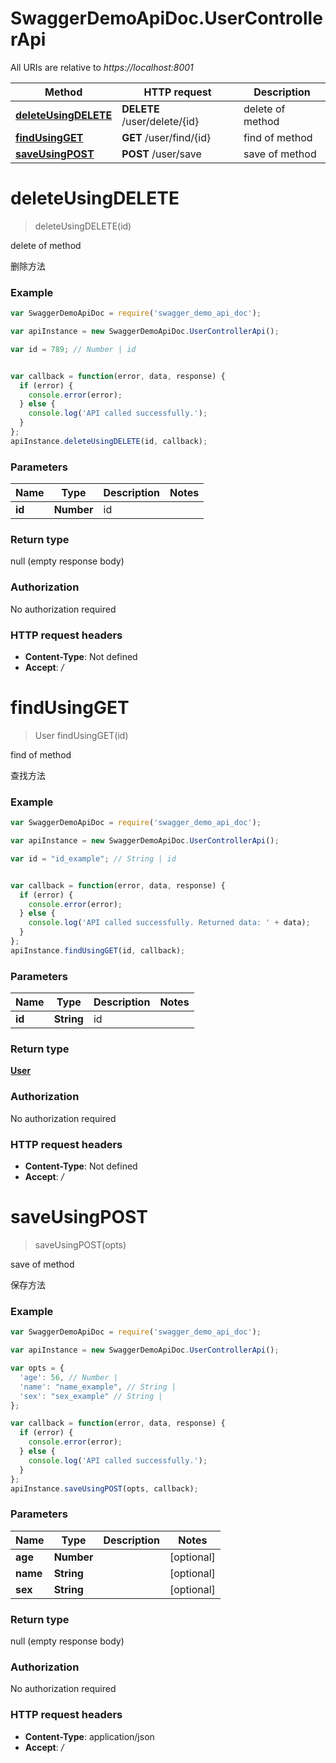 # SwaggerDemoApiDoc.UserControllerApi

All URIs are relative to *https://localhost:8001*

Method | HTTP request | Description
------------- | ------------- | -------------
[**deleteUsingDELETE**](UserControllerApi.md#deleteUsingDELETE) | **DELETE** /user/delete/{id} | delete of method
[**findUsingGET**](UserControllerApi.md#findUsingGET) | **GET** /user/find/{id} | find of method
[**saveUsingPOST**](UserControllerApi.md#saveUsingPOST) | **POST** /user/save | save of method


<a name="deleteUsingDELETE"></a>
# **deleteUsingDELETE**
> deleteUsingDELETE(id)

delete of method

删除方法

### Example
```javascript
var SwaggerDemoApiDoc = require('swagger_demo_api_doc');

var apiInstance = new SwaggerDemoApiDoc.UserControllerApi();

var id = 789; // Number | id


var callback = function(error, data, response) {
  if (error) {
    console.error(error);
  } else {
    console.log('API called successfully.');
  }
};
apiInstance.deleteUsingDELETE(id, callback);
```

### Parameters

Name | Type | Description  | Notes
------------- | ------------- | ------------- | -------------
 **id** | **Number**| id | 

### Return type

null (empty response body)

### Authorization

No authorization required

### HTTP request headers

 - **Content-Type**: Not defined
 - **Accept**: */*

<a name="findUsingGET"></a>
# **findUsingGET**
> User findUsingGET(id)

find of method

查找方法

### Example
```javascript
var SwaggerDemoApiDoc = require('swagger_demo_api_doc');

var apiInstance = new SwaggerDemoApiDoc.UserControllerApi();

var id = "id_example"; // String | id


var callback = function(error, data, response) {
  if (error) {
    console.error(error);
  } else {
    console.log('API called successfully. Returned data: ' + data);
  }
};
apiInstance.findUsingGET(id, callback);
```

### Parameters

Name | Type | Description  | Notes
------------- | ------------- | ------------- | -------------
 **id** | **String**| id | 

### Return type

[**User**](User.md)

### Authorization

No authorization required

### HTTP request headers

 - **Content-Type**: Not defined
 - **Accept**: */*

<a name="saveUsingPOST"></a>
# **saveUsingPOST**
> saveUsingPOST(opts)

save of method

保存方法

### Example
```javascript
var SwaggerDemoApiDoc = require('swagger_demo_api_doc');

var apiInstance = new SwaggerDemoApiDoc.UserControllerApi();

var opts = { 
  'age': 56, // Number | 
  'name': "name_example", // String | 
  'sex': "sex_example" // String | 
};

var callback = function(error, data, response) {
  if (error) {
    console.error(error);
  } else {
    console.log('API called successfully.');
  }
};
apiInstance.saveUsingPOST(opts, callback);
```

### Parameters

Name | Type | Description  | Notes
------------- | ------------- | ------------- | -------------
 **age** | **Number**|  | [optional] 
 **name** | **String**|  | [optional] 
 **sex** | **String**|  | [optional] 

### Return type

null (empty response body)

### Authorization

No authorization required

### HTTP request headers

 - **Content-Type**: application/json
 - **Accept**: */*

